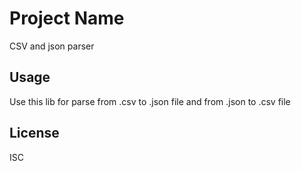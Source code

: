 # Project Name

CSV and json parser

## Usage

Use this lib for parse from .csv to .json file and from .json to .csv file

## License

ISC